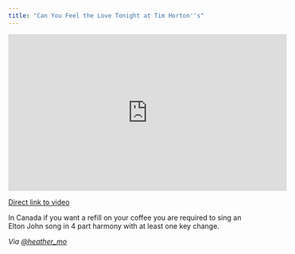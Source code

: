 ```yaml
---
title: "Can You Feel the Love Tonight at Tim Horton''s"
---
```

<p><iframe width="560" height="315" src="http://www.youtube.com/embed/R0Fpl67p5qk" frameborder="0" allowfullscreen></iframe></p>
<p><a href="http://youtu.be/R0Fpl67p5qk">Direct link to video</a></p>
<p>In Canada if you want a refill on your coffee you are required to sing an Elton John song in 4 part harmony with at least one key change.</p>
<p><em>Via <a href="https://twitter.com/heather_mo/status/289459265712824320">@heather_mo</a></em></p>
